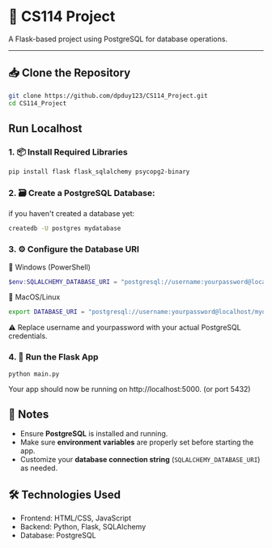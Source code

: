 # 🚀 CS114 Project

A Flask-based project using PostgreSQL for database operations.

---

## 📥 Clone the Repository

```bash
git clone https://github.com/dpduy123/CS114_Project.git
cd CS114_Project
```

## Run Localhost 
### 1. 📦 Install Required Libraries
```bash
pip install flask flask_sqlalchemy psycopg2-binary
```

### 2. 🗃️ Create a PostgreSQL Database:
if you haven't created a database yet:
```bash
createdb -U postgres mydatabase
```

### 3. ⚙️ Configure the Database URI
🔹 Windows (PowerShell)
```powershell
$env:SQLALCHEMY_DATABASE_URI = "postgresql://username:yourpassword@localhost:5432/mydatabase"
```

🔹 MacOS/Linux
```bash
export DATABASE_URI = "postgresql://username:yourpassword@localhost/mydatabase"
```
⚠️ Replace username and yourpassword with your actual PostgreSQL credentials.


### 4. 🚀 Run the Flask App
```
python main.py
```
Your app should now be running on http://localhost:5000. (or port 5432)

## 📌 Notes

- Ensure **PostgreSQL** is installed and running.
- Make sure **environment variables** are properly set before starting the app.
- Customize your **database connection string** (`SQLALCHEMY_DATABASE_URI`) as needed.

## 🛠️ Technologies Used
- Frontend: HTML/CSS, JavaScript
- Backend: Python, Flask, SQLAlchemy
- Database: PostgreSQL


